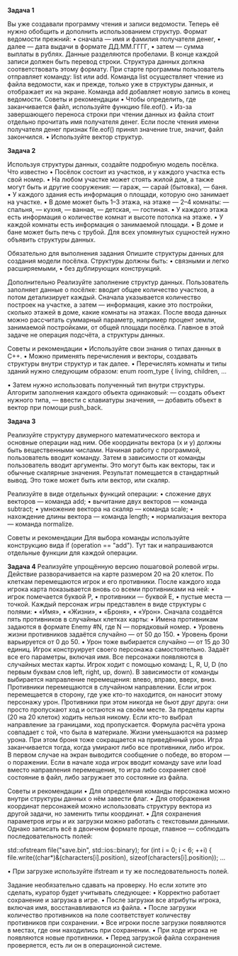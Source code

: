 **Задача 1**

Вы уже создавали программу чтения и записи ведомости. Теперь её нужно обобщить и дополнить использованием структур.
Формат ведомости прежний:
• сначала — имя и фамилия получателя денег,
• далее — дата выдачи в формате ДД.ММ.ГГГГ,
• затем — сумма выплаты в рублях.
Данные разделяются пробелами. В конце каждой записи должен быть перевод строки. Структура данных должна соответствовать этому формату.
При старте программы пользователь отправляет команду: list или add. Команда list осуществляет чтение из файла ведомости, как и прежде, только уже в структуры данных, и отображает их на экране.
Команда add добавляет новую запись в конец ведомости.
Советы и рекомендации
• Чтобы определить, где заканчивается файл, используйте функцию file.eof().
• Из-за завершающего переноса строки при чтении данных из файла стоит отдельно прочитать имя получателя денег. Если после чтения имени получателя денег признак file.eof() принял значение true, значит, файл закончился.
• Используйте вектор структур. 

**Задача 2**

Используя структуры данных, создайте подробную модель посёлка.
Что известно
• Посёлок состоит из участков, и у каждого участка есть свой номер.
• На любом участке может стоять жилой дом, а также могут быть и другие сооружения:
— гараж,
— сарай (бытовка),
— баня.
• У каждого здания есть информация о площади, которую оно занимает на участке.
• В доме может быть 1–3 этажа, на этаже — 2–4 комнаты:
— спальня,
— кухня,
— ванная,
— детская,
— гостиная.
• У каждого этажа есть информация о количестве комнат и высоте потолка на этаже.
• У каждой комнаты есть информация о занимаемой площади.
• В доме и бане может быть печь с трубой.
Для всех упомянутых сущностей нужно объявить структуры данных.

Обязательно для выполнения задания
Опишите структуры данных для создания модели посёлка. Структуры должны быть:
• связными и легко расширяемыми,
• без дублирующих конструкций.

Дополнительно
Реализуйте заполнение структур данных.
Пользователь заполняет данные о посёлке: вводит общее количество участков, а потом детализирует каждый.
Сначала указывается количество построек на участке, а затем — информация, какие это постройки, сколько этажей в доме, какие комнаты на этажах.
После ввода данных можно рассчитать суммарный параметр, например процент земли, занимаемой постройками, от общей площади посёлка. Главное в этой задаче не операция подсчёта, а структуры данных.

Советы и рекомендации
• Используйте свои знания о типах данных в C++.
• Можно применять перечисления и векторы, создавать структуры внутри структур и так далее.
• Перечислять комнаты и типы зданий нужно следующим образом:
enum room_type
{
living,
children,
…

• Затем нужно использовать полученный тип внутри структуры. Алгоритм заполнения каждого объекта одинаковый:
— создать объект нужного типа,
— ввести с клавиатуры значения,
— добавить объект в вектор при помощи push_back.

**Задача 3**

Реализуйте структуру двумерного математического вектора и основные операции над ним. Обе координаты вектора (x и y) должны быть вещественными числами.
Начиная работу с программой, пользователь вводит команду. Затем в зависимости от команды пользователь вводит аргументы. Это могут быть как векторы, так и обычные скалярные значения. Результат помещается в стандартный вывод. Это тоже может быть или вектор, или скаляр.

Реализуйте в виде отдельных функций операции:
• сложение двух векторов — команда add;
• вычитание двух векторов — команда subtract;
• умножение вектора на скаляр — команда scale;
• нахождение длины вектора — команда length;
• нормализация вектора — команда normalize.

Советы и рекомендации
Для выбора команды используйте конструкцию вида if (operation == "add"). Тут так и напрашиваются отдельные функции для каждой операции.

**Задача 4**
Реализуйте упрощённую версию пошаговой ролевой игры.
Действие разворачивается на карте размером 20 на 20 клеток. По клеткам перемещаются игрок и его противники.
После каждого хода игрока карта показывается вновь со всеми противниками на ней:
• игрок помечается буквой P,
• противники — буквой E,
• пустые места — точкой.
Каждый персонаж игры представлен в виде структуры с полями:
• «Имя»,
• «Жизни»,
• «Броня»,
• «Урон».
Сначала создаётся пять противников в случайных клетках карты:
• Имена противникам задаются в формате Enemy #N, где N — порядковый номер.
• Уровень жизни противников задаётся случайно — от 50 до 150.
• Уровень брони варьируется от 0 до 50.
• Урон тоже выбирается случайно — от 15 до 30 единиц.
Игрок конструирует своего персонажа самостоятельно. Задаёт все его параметры, включая имя. Все персонажи появляются в случайных местах карты.
Игрок ходит с помощью команд: L, R, U, D (по первым буквам слов left, right, up, down). В зависимости от команды выбирается направление перемещения: влево, вправо, вверх, вниз.
Противники перемещаются в случайном направлении.
Если игрок перемещается в сторону, где уже кто-то находится, он наносит этому персонажу урон. Противники при этом никогда не бьют друг друга: они просто пропускают ход и остаются на своём месте. За пределы карты (20 на 20 клеток) ходить нельзя никому. Если кто-то выбрал направление за границами, ход пропускается.
Формула расчёта урона совпадает с той, что была в материале. Жизни уменьшаются на размер урона. При этом броня тоже сокращается на приведённый урон.
Игра заканчивается тогда, когда умирают либо все противники, либо игрок. В первом случае на экран выводится сообщение о победе, во втором — о поражении.
Если в начале хода игрок вводит команду save или load вместо направления перемещения, то игра либо сохраняет своё состояние в файл, либо загружает это состояние из файла.

Советы и рекомендации
• Для определения команды персонажа можно внутри структуры данных о нём завести флаг.
• Для отображения координат персонажей можно использовать структуру вектора из другой задачи, но заменить типы координат.
• Для сохранения параметров игры и их загрузки можно работать с текстовыми данными. Однако записать всё в двоичном формате проще, главное — соблюдать последовательность полей:

std::ofstream file("save.bin", std::ios::binary);
for (int i = 0; i < 6; ++i) {
file.write((char*)&(characters[i].position),
sizeof(characters[i].position));
…

• При загрузке используйте ifstream и ту же последовательность полей.

Задание необязательно сдавать на проверку. Но если хотите это сделать, куратор будет учитывать следующее:
• Корректно работает сохранение и загрузка в игре.
• После загрузки все атрибуты игрока, включая имя, восстанавливаются из файла.
• После загрузки количество противников на поле соответствует количеству противников при сохранении.
• Все игроки после загрузки появляются в местах, где они находились при сохранении.
• При ходе игрока не появляются новые противники.
• Перед загрузкой файла сохранения проверяется, есть ли он в операционной системе.

